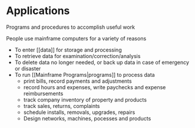 # Applications
Programs and procedures to accomplish useful work

People use mainframe computers for a variety of reasons
- To enter [[data]] for storage and processing
- To retrieve data for examination/correction/analysis
- To delete data no longer needed, or back up data in case of emergency or disaster
- To run [[Mainframe Programs|programs]] to process data
	- print bills, record payments and adjustments
	- record hours and expenses, write paychecks and expense reimbursements
	- track company inventory of property and products
	- track sales, returns, complaints
	- schedule installs, removals, upgrades, repairs
	- Design networks, machines, pocesses and products
